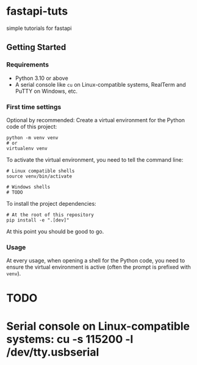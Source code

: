 # fastapi-tuts
simple tutorials for fastapi

Getting Started
---------------

### Requirements

* Python 3.10 or above
* A serial console like `cu` on Linux-compatible systems, RealTerm and PuTTY on Windows, etc.

### First time settings

Optional by recommended: Create a virtual environment for the Python code of this project:

```shell
python -m venv venv
# or
virtualenv venv
```

To activate the virtual environment, you need to tell the command line:

```shell
# Linux compatible shells
source venv/bin/activate

# Windows shells
# TODO
```

To install the project dependencies:

```shell
# At the root of this repository
pip install -e ".[dev]"
```

At this point you should be good to go.

### Usage

At every usage, when opening a shell for the Python code, you need to ensure the virtual environment is active (often the prompt is prefixed with `venv`).

# TODO
# Serial console on Linux-compatible systems: cu -s 115200 -l /dev/tty.usbserial
